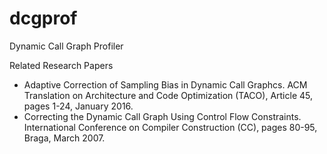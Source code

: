 # dcgprof
Dynamic Call Graph Profiler

Related Research Papers
* Adaptive Correction of Sampling Bias in Dynamic Call Graphcs. ACM Translation on Architecture and Code Optimization (TACO), Article 45, pages 1-24, January 2016.
* Correcting the Dynamic Call Graph Using Control Flow Constraints. International Conference on Compiler Construction (CC), pages 80-95, Braga, March 2007. 
